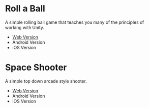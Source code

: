 # Roll a Ball

A simple rolling ball game that teaches you many of the principles of working with Unity.

- [Web Version](/Builds/Roll_a_Ball/index.html)
- Android Version
- iOS Version

# Space Shooter

A simple top down arcade style shooter.

- [Web Version](/Builds/Space_Shooter/index.html)
- Android Version
- iOS Version
